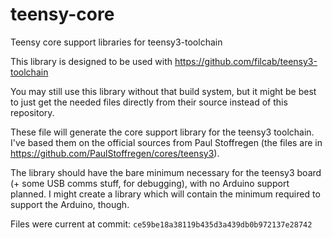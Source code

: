 teensy-core
===========

Teensy core support libraries for teensy3-toolchain

This library is designed to be used with https://github.com/filcab/teensy3-toolchain

You may still use this library without that build system, but it might be
best to just get the needed files directly from their source instead of
this repository.

These file will generate the core support library for the teensy3
toolchain. I've based them on the official sources from Paul Stoffregen
(the files are in https://github.com/PaulStoffregen/cores/teensy3).

The library should have the bare minimum necessary for the teensy3 board
(+ some USB comms stuff, for debugging), with no Arduino support planned.
I might create a library which will contain the minimum required to
support the Arduino, though.


Files were current at commit: `ce59be18a38119b435d3a439db0b972137e28742`
